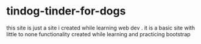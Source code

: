 # tindog-tinder-for-dogs
this site is just a site i created while learning web dev . it is a basic site with little to none functionality created while learning and practicing bootstrap

